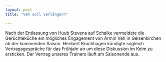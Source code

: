 ```yaml
---
layout: post
title: "Veh soll verlängern"

---
```


Nach der Entlassung von Huub Stevens auf Schalke vermeldete die Gerüchteküche ein mögliches Engagement von Armin Veh in Gelsenkirchen ab der kommenden Saison. Heribert Bruchhagen kündigte sogleich Vertragsgespräche für das Frühjahr an um diese Diskussion im Keim zu ersticken. Der Vertrag unseres Trainers läuft am Saisonende aus.


